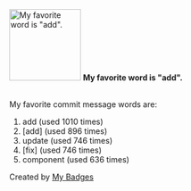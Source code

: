 <img src="https://my-badges.github.io/my-badges/favorite-word.png" alt="My favorite word is &quot;add&quot;." title="My favorite word is &quot;add&quot;." width="128">
<strong>My favorite word is &quot;add&quot;.</strong>
<br><br>

My favorite commit message words are:

1. add (used 1010 times)
2. [add] (used 896 times)
3. update (used 746 times)
4. [fix] (used 746 times)
5. component (used 636 times)


Created by <a href="https://github.com/my-badges/my-badges">My Badges</a>